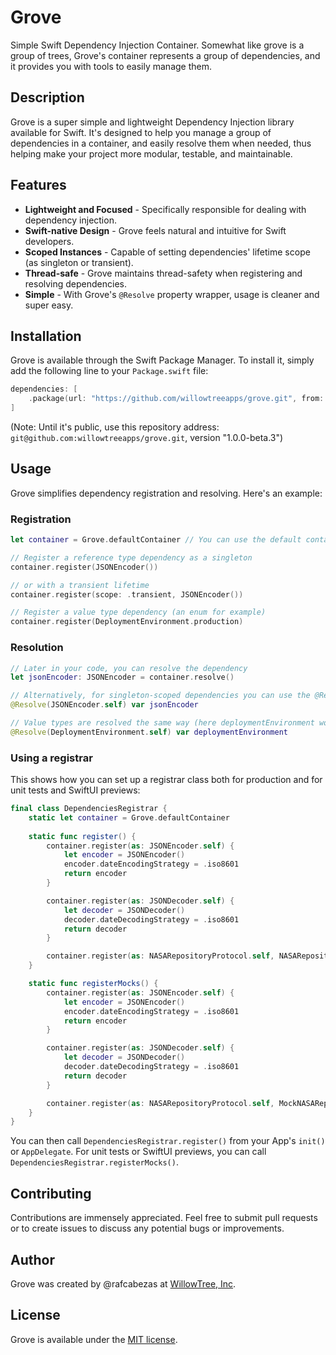 # Grove
Simple Swift Dependency Injection Container.
Somewhat like grove is a group of trees, Grove's container represents a group of dependencies, and it provides you with tools to easily manage them.

## Description
Grove is a super simple and lightweight Dependency Injection library available for Swift. It's designed to help you manage a group of dependencies in a container, and easily resolve them when needed, thus helping make your project more modular, testable, and maintainable.

## Features
- **Lightweight and Focused** - Specifically responsible for dealing with dependency injection.
- **Swift-native Design** - Grove feels natural and intuitive for Swift developers.
- **Scoped Instances** - Capable of setting dependencies' lifetime scope (as singleton or transient).
- **Thread-safe** - Grove maintains thread-safety when registering and resolving dependencies.
- **Simple** - With Grove's `@Resolve` property wrapper, usage is cleaner and super easy.

## Installation
Grove is available through the Swift Package Manager. To install it, simply add the following line to your `Package.swift` file:

```swift
dependencies: [
    .package(url: "https://github.com/willowtreeapps/grove.git", from: "1.0.0")
]
```

(Note: Until it's public, use this repository address: `git@github.com:willowtreeapps/grove.git`, version "1.0.0-beta.3")

## Usage
Grove simplifies dependency registration and resolving. Here's an example:

### Registration

```swift
let container = Grove.defaultContainer // You can use the default container or create your own

// Register a reference type dependency as a singleton 
container.register(JSONEncoder())

// or with a transient lifetime
container.register(scope: .transient, JSONEncoder())

// Register a value type dependency (an enum for example)
container.register(DeploymentEnvironment.production)
```

### Resolution

```swift
// Later in your code, you can resolve the dependency
let jsonEncoder: JSONEncoder = container.resolve()

// Alternatively, for singleton-scoped dependencies you can use the @Resolve property wrapper:
@Resolve(JSONEncoder.self) var jsonEncoder

// Value types are resolved the same way (here deploymentEnvironment would be .production)
@Resolve(DeploymentEnvironment.self) var deploymentEnvironment
```

### Using a registrar

This shows how you can set up a registrar class both for production and for unit tests and SwiftUI previews:

```swift
final class DependenciesRegistrar {
    static let container = Grove.defaultContainer
     
    static func register() {
        container.register(as: JSONEncoder.self) {
            let encoder = JSONEncoder()
            encoder.dateEncodingStrategy = .iso8601
            return encoder
        }

        container.register(as: JSONDecoder.self) {
            let decoder = JSONDecoder()
            decoder.dateDecodingStrategy = .iso8601
            return decoder
        }

        container.register(as: NASARepositoryProtocol.self, NASARepository())
    }

    static func registerMocks() {
        container.register(as: JSONEncoder.self) {
            let encoder = JSONEncoder()
            encoder.dateEncodingStrategy = .iso8601
            return encoder
        }

        container.register(as: JSONDecoder.self) {
            let decoder = JSONDecoder()
            decoder.dateDecodingStrategy = .iso8601
            return decoder
        }

        container.register(as: NASARepositoryProtocol.self, MockNASARepository())
    }
}
```

You can then call `DependenciesRegistrar.register()` from your App's `init()` or `AppDelegate`. For unit tests or SwiftUI previews, you can call `DependenciesRegistrar.registerMocks()`.

## Contributing
Contributions are immensely appreciated. Feel free to submit pull requests or to create issues to discuss any potential bugs or improvements.

## Author
Grove was created by @rafcabezas at [WillowTree, Inc](https://willowtreeapps.com).

## License
Grove is available under the [MIT license](https://opensource.org/licenses/MIT).
